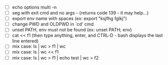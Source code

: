 - [ ] echo options multi -n
- [ ] seg with exit cmd and no args - (returns code 139 - it may help...)
- [ ] export env name with spaces (ex: export "ksjfhg  fglkj")
- [ ] change PWD and OLDPWD in `cd' cmd
- [ ] unset PATH, env must not be found (ex: unset PATH; env)
- [ ] cat << f1 (then type anything, enter, and CTRL-D - bash displays the last line entered)
- [ ] mix case: ls | wc > f1 | wc
- [ ] mix case: ls | wc << f1
- [ ] mix case: ls | wc > f1 | echo test | wc > f2 
